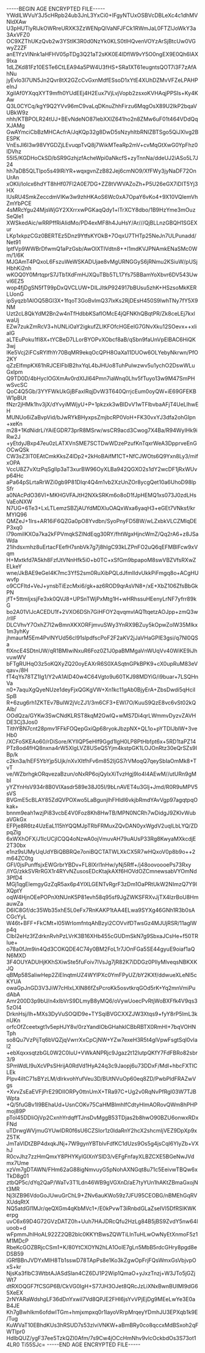 -----BEGIN AGE ENCRYPTED FILE-----
YWdlLWVuY3J5cHRpb24ub3JnL3YxCi0+IFgyNTUxOSBVcDBLeXc4c1dhMVNldXAw
U3pHUTlyRlJkOWRreURXK3ZzWENpQlVaNFJFCk1RWmJaL0FTZlJoWkY3a3AxVFZ0
OC9XZThUKzQvb2w3YStIK3R0d0NzYk0KLS0tIHQvenVOYzArSjBtcUw0VGwyZ2ZF
anE1YzVINnk1aHFHV05pTDg3Q21aT2sKK0E4IDflW9vY5O0ngEX9E0Qh6lAX9Ixa
1dLZKd81Fz10ESTe6CtLEA94a5PW4U3fHS+SRa1XT61eugntsQOT7i3F7zAfAhNu
jyEvlo3l7UN5Jn2Qvr8tX2GZcCvGxnMdfESsoD1xYtE4XUhDZMvVFZeLPAHPeInJ
XgiIAf0YXqqXYT9mfh0YUdEEj4H2Eux7VjLvjVopb2zsxoKVHAqjPPSIs+Ky4KAw
Q3L0CYCq/kgY9Q2YVv96mC9vaLqDKnuZhhFirzu6MqgOsX89U2IkP2bqaVUBkW9z
nhh/KTBPOLR24tUJ+BEvNdeNO87lebXXlZ641ho2n8ZMw6uF01t464VDdQqXJAMg
GwAYmciCbBzMHCAcfrA/JqKQp32g8DwD5sNzyhItbRNIZBTSgo5QiJXlvg2BESPK
VnEsJI6I3w98VYGDZjLEvuqpTvQ8j7WikMTeaRp2mV+cvMqGtXwG0YpFhz0IDVhz
55I5/KGDHoCkSD/bSR9GzhjzfAcheWpi0aNkcfS+zyTnnNa/ddeUJ2iASo5L7J24
hh7aDB5QLTlpo5s49lRiYR+wqxgvnZzB82Jej6cmNO9/XfFWy3jyNaDF72OnUrAn
xOKli/IoIcx6hdYT8hHf07Fl2A0E7DG+ZZ8tVWVAZoZh+P5U26eGX7iDIT5Yj3HX
IUsRU4SmkZeccdmVIKw3w9zhHKAoS6Wc0xA7OpaY6vKo4+9X10VQlemVhZmYbPCE
4sMRcYgu24MjsWjGY2XXrrxwPGKaqQdy1+lTrXCY8dbo/1B9HzYme3mOuzSeQle1
XWSkedAic/wRRPffRiAIidMo/PD4exMF8h4JuHsY/Ar///QjBLLnzGBQH1SGEXur
LKp1xkpzCGz0BERTEz5Dnz9YtfsKYOkB+7OqxU7THTp25NeJn7ULPunadd/Net91
IptfVp9WWBrDfwmQ1aPzGsb/AwOlXTIVdtn8++I1mdKVJPNAmkENaSMc0Wm/1/6K
MJGAmT4PQxoL6FszuWeWSKADUjae8vMgURNGGyS6jRNmu2KSiuW/pUSjHbhKi2nh
wKOQ0Y0MrtqprS7JTb1XdFmHJXQuTBb5TL17Ys75BBamYoXbvr6DV543UwvI6EZ5
wop4fjDgSN5fT99pDxQVCLUW+DILJltkP924917bBUsu5zhK+HSzsoMkKERLUonG
ipSyqzb1AlOQ5BGl3X+1fqoT3GoBvImQ37lxKs2RjDEsH450S9lwhTNy7fY5X9NM
Uzt2cL8QkYdM2Bn2w4nTfHdbbKSafIOMcE4jQFNKhQBqtPR/Zk8ceLEj7kxlwaUj
EZw7zukZmRcV3+hUNLiOaY2igkufZLlKFOfcHGEeIG7GNvXku12SOevx++xliaIG
aLTEuPoku1fI8X+tYCBeD7LLorBYOPvXObcf8aB/qSbn9faUnVpElBAC6HiQK3wj
lKe5Vcj2iFCsRYlfhYr70BqMR9ekqOcQPH8OaXa11DUOw6OLYebyNkrwn/PfO2KY
qZzEIfmpKX61hRJCEIFblB2hxYqL4bJHUo8TuhPulwzwv5u1ychO2DswWLuGxIpm
Q9TD0D/4bHyclOGXmAv0rdXIJl64Pmn7iaWnq0Lhv5fTuyo13w9M47SmPHwSvcSC
QoC4Q5Gb/3YYFWkUkGjBFaxlRqjDvW3T640QrrjcEum0oyQW+iE69GFEKBW1pBUt
fNzr2jHMk1hv3jX/dYvyiMWjyU+P+1pkzxk3wBIDvV1wTFlbvbaAFjT4UeLlhwEH
MUNUo6iZaBvpVid/bJwRYkBHyxpsZmjbcRP0VoH+FK30vxYJ3dfa2ohGIpn+xeKn
m28+1KdNidrLiYAiEGDR73prR8MSrw/wsCR9acd3Cwog7X4Ba/R94WyIHk9iRw2J
+yEtdyJBxp47eu0zLATXVnSME7SCTDwWDzePzufKnTqxrWeA3DpprveEnGOCwQSk
CW3sZ3IT0EAtCmkKksZ4lDp2+2kHoBAifM1CT+NfCJWOts6Q9Yxn8Ly3/mifxOPA
VccU8Z7vXtzPqSgIIp3aT3xurBW96OyXLBa942QGXO2s1dY2wcDF1jRxWUvp64Hc
aPa64pSLrtaRrWZi0gb9P81DIqr4Q4m1vb2XzUnZOr8ycgQet10a6UhoD98IpSfr
a0NAcPdO36VI+MKHGVFAJtH2NXkSRKm6o8oD1fJpHEMQ1xs073J0zdLHsVaEoNXW
N7UG+6Te3+LxLTLemzSBZjAUYdMDXluOAQxWxa6yaqH3+eGEt7VNksf/krMYIQ96
QMZeJ+1lrs+AR16iF6QZGa0pO8Yvdbn/SyoPnyFD5BW/wLZxbkVLCZMIqDEP3xq0
l79omiIKXOa7ka2kFPVmqkSZlNdEqg30RY/fhtWgxHjncWmZ/Qq2rA6+z8JSaWda
21ihdsxmhz8uErtacFEefH7snbVk7g7j8hIgC93kLZPnFO2uQ6qEFMBlFcw9xVqm
H+Mxtkfd7A5kh8FzfJtVNnHfk5i0+b0TC+xSfGm9bpapoM8swVBZVfsRXwZELkeY
wne/JkBAE9eGeI4K7mc3YfS2sm0RuXibPQLdJfmIIdvUkkPiFmgq8o+ACgHUwvfp
o9CCFltd+VeJ+ynsbTiEzcMxi6/gk+az6ROD9qrAsVN8+/xE+XbZ106ZfsBbGkPN
jfT+5ttmIjxsjFe3xk0QVJ8+UPSnTWjPxMtg1H+wHRhssuHEenyLrNF7yfrr89kG
bo2A01VlJcACEDU1f+2VXO6DSh7GiHFOY2qvqmvlAQTtqetzAOJpp+zmQ3w/rIlF
DLCVhvY7OxhZ7I2wBmnXKXORFjmvuSWy3YnRX9BZuy5kOpwZolW35MIkx1m3yhKy
jhmaurM5Em4PvlNYUd56cl91slpdfscPoF2F2aKV2jJaVHaGPIE3gsi/q7Nl0QSa
fIXncE4SDtnUW/qR1BMIwiNxuR6Foz0Z1J0paBMMgaVnWUqVv40WiKE9iJhvuwWV
bFTgRUHqO3z5oKQXyZQ20oyEAXrR6S0XASqtnGPkBPK9+cX0upRuM83eVqav+/8H
fT4qYs78TZ1Ig1/Y2vA1AID40w4C64Vgto9u60TKJ98MDYiG/i9buar+7LSQHnVa
n0+7aquXgQyeNUze1deyFjxQGKgVW+Xn1kc11gAb0BjyErA+ZbsDwdi5qHciISpB
R+6zug6rh1ZKTEv7BulW2jVcZJ1/3m6CF3+EWI7O/KuuS9QzE8vc6vSt02kQAlb/
OOdQza/GYKw3SwCNdKLRST8kqM2GwlQ+wMS7Di4qrLWmmvDyzvZAVHDE3Cj3Jos0
TithYBN7cnt28pmv1FFkFOQepGxiQp68ryokJbzpNX+QL1o+pYTDIJbIW+3veHb0
/XCFoSKEAo60/rDiSore/KYIlQP5eHlf9Ggd1IgH0LP8PtHbfpt6x+5RD1taPZ14
PTz8od4fHQ8nxna4rW5XlgLVZ8USeQSYjm4kstpGK1LOJOnRtz30eQrSZs9IBp/k
c2kn3a/hEF5YbYjp5Ujk/nXvXItfhFv6m852IjGS7rVMoqQ7qeySbIaOmMk8+TvT
ve/WZbrhgkORqvezaBzun/oNxRP6ojQylxXiTvzHgj9lo4l4AEwM//utURn9gMbI
yYZYnHsV934r8B0VIXasdr589e38J05I/9bLnAVET4u3Glj+Jmd/R0R9uMPV5sVS
BVGmE5cBLAY85ZdQVPOXwo5LaBgunjlhFHldl6vkjbRmdYAvVgp97agqtpqOkak+
bnnm9eah1wzjPi83vcbE4V0Foz8Kh8HwTB/MPN0NCRh7wDidgJ9ZKlvWubaVGkGx
EFPje8R6tz4UzEaL115hYQQMJpTRbFRMuxZQvDAN0yxWgdV2uqILbLYQ/ZDpqZlg
6xWXhOFX/J1IcUCjICQQ4oNzwA0ojVmuvAH79uAUsP33Rg8KwyaMXkcdjE2T30bx
e1nz9sUMyUqUdYBiQBBRQe7oniBQCTATWLXkCX5R7wHQxoV0p8b9o++2m64ZC0tg
GFI/0jsPunffsjxEWGrbrYBDv+FL8IXrl1nHw/yNj5Rff+/j48oovoooePs73Rxy
/IYG/zkkSVRrRGX1r4RYvNZusosEDcKtajkAXf6HOVdOZCmnewsabVYOmNd3PfD4
MGj1qgElemgyGzZqR5ax6p4YIXLGENTvRgrF3zDm1OaPRtUkW2NImzQ7Y9lXQptY
oqW4HjnOEePOPnXtNUnK5P81evh58q95sf9JgZWKSFRXvJjTX4IzrBoU8HmauwZa
D6IC8Gf/dc35Wb35xhE5L0eFx7RnKAKP1tAA4ELwa9SYXg46GNh1R3b0sACGcYyL
W46t+BFF+FkCMt+l05WrIomfntqAhBzyi2COVvifDTwsGz4MJUjRSR/11aglWp4q
ClbI2eHz3fZdrknRvhPzLVrK3B16XHb455cGUDmSkN7g9SbxaJCsHe+f50TRIue+
o78a0fJm9in4Qd3COKQDE4C74y0BM2FoL1r7JOnFGa5SE44gyuE9oiaf1aQN6MXD
3F4OUYADUHjKKhSXiwSte5fuFoiv7lVsJg7jR82K7iDDGz0PIlyMlveqsNBKXKJQ
qBMp58SaliwHep2ZiElnqtmUZ4WYlPXc0YmFPyUZ/bY2KXf/ddwueXLeNI5cKYUA
owaGpJnGD3V3JiW7cHIxLXlN86fZsPcroKk5osvtkrqGOd5rK+Yq2mnVmiPudAbA
Amr200D3p9bU/n4xIbVrS9DLmyB8yMQ6/oVywUoecPvRtjWoBXFfk4V9qs35zOI4
DrknHsj/Ih+MXs3DyVuSOQID9e+TYSqiBVGCXXZJW3Xtqs9+fyY8rP5ImL3knUKn
orfcOfZceetxgt1v5epHJY8v/0rzYandIObGHahklCBbRBTX0RmHI+7bqVOHNTph
so8Qu7VzPijTq6bVQZjqVwrrXxCpCjNW+YZw7exeH3R5t4glVpwFsgtSql0vIal2
+ebXqxxsqtzbGL0W2C0IuU+VWkANPRjc9Jgaz2t12IutpQKfY7FdFBRo82sbr3/9
SPmWdLI9uXcVPsSHrijA0RdVd1HyA24q3c9Jaopj6u73DDxF/Mdl+hbcFXTICLEk
PIpv4iltC71sBYzLM/dlrkvohYufVeu3D/BUtNVuOp60eq8ZD/PwbPldFRAZwVgs
+XvvZsEaEVFjPrE29DIIORPy0ttnUmX+TRa97C+Ug2v0RqNvPfRgl03W7TJBWpta
+Q/5fuGBv1I9BEhaUd+UsnCOKv75CaHMBlmhIfCdtyHlmAORovQWm8hPHPmoj89P
pToI45DDliOjVp2CxnhYrdqffTJnsDvMggB53TDjas2b8hwO90BZU6onwxRDxFNd
uTDrwgWVjmuGYUwIDR0f6sU6CZSIor1z0ldaRnY2hcX2shcmIjVEZ9DpXp9xZ5TK
JmTaVIDtZBP4dxqkJNj+7W9gynYBTblvFdfKC1dUzs9Os5g4jsCqI6YIyZb+VXhJ
R0cvJhz7zzHmQmxY8PHYKylGIXnYSlD3/vEFgFnfayXLBZCXE5BGeNwJVdmx7Ume
xzVm7gDTAWN/FHm62aG88igNmvuyG5pNohAXNGqt8u71c5EeivwTBQw6xTkD8g01
ztbQP5c/dYq2QaP/WaTv3T1Ldn46WB9gVGXnD/aE7tyYUn1hAKtZBmaGxojNt3MR
Nj3lZB96VdoGoJUwuGrChL9+ZNv6auKWo59z7JFU95CEOBG/nBMEhGqRVXUdqRtX
NQ5atdGl1MJr/qeQXGm4qKbMVc1+/E0kPvwT3iRnbdGLaZseIVI5DfRSIKWKerpg
uvC6x69D4G72GVzDATZ0h+Uuh7HAJDRcQfu2HzLg84B5jBS9ZvdY5nw64luoob+d
wFpmmJhIHoAL922Z2QB2blc0KKYtBwsZQWTiLlnTuHLwOwNyEtXnmoF5z1M1MDcP
RbeKcGOZBRjcCSm1+K/80YtCXOYN2hLA1OoIE7gLn5MbB5rdcGHry8pgd8eDSB59
iGRfBBnJVDYxMlH8Tb1sswD78TApPs8e1Ko3kZgwOpFrjFQsWmxGsVbjvpOxS+kr
NjsKa3fIbC3WtbtAJASdSlan4CZ6DJ1P2Wip1QmaO+yJxzTnzj+W3JTo5jGZjWt7
dtRXOQGF7fCSGP6B/CkVG0IgH+S77JH3OJet8QRcJzLiXNxBwnBUIMl9dG65XeEX
2rNYARaWdshgLF36dDnYxwil7Vd8QPJE2FHI6jsYvVPjEjDg9MEeLwYe3E0aB4JE
Kh7gBwhIkm6ofdwITGm+hmjxmpxq0r1IayoVRrpMrqeyYDmhJU3EPXqb1k9E/Tug
KuWVaT10EBhdKUs3hRSUD7s53zlviVNKW+aBmBRy0co8qccxMdBSxoh2qFWTlpr0
HdIbQUZ/ygF37ee5TzkQZI0Afm/7s9Cw4jOCcHmNhv9vlcOckbdOs3S73ot14LR0
Ti55SJc=
-----END AGE ENCRYPTED FILE-----
